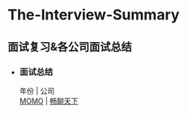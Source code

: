 # The-Interview-Summary
面试复习&amp;各公司面试总结
---
* ### 面试总结
  年份  |  公司  
[MOMO](https://github.com/CristianoLi/The-Interview-Summary/blob/master/Company%20Interview/MOMO.md) | [畅聊天下](https://github.com/CristianoLi/The-Interview-Summary/blob/master/Company%20Interview/%E7%95%85%E8%81%8A%E5%A4%A9%E4%B8%8B.md)
